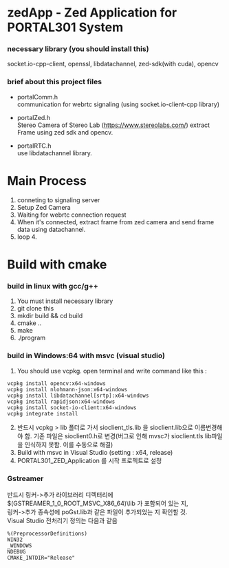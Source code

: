 # zedApp - Zed Application for PORTAL301 System
### necessary library (you should install this)
socket.io-cpp-client, openssl, libdatachannel, zed-sdk(with cuda), opencv

### brief about this project files
- portalComm.h<br>
communication for webrtc signaling (using socket.io-client-cpp library)

- portalZed.h<br>
Stereo Camera of Stereo Lab (https://www.stereolabs.com/)
extract Frame using zed sdk and opencv.

- portalRTC.h<br>
use libdatachannel library.

# Main Process
1. conneting to signaling server
2. Setup Zed Camera
3. Waiting for webrtc connection request
4. When it's connected, extract frame from zed camera and send frame data using datachannel.
5. loop 4.

# Build with cmake
### build in linux with gcc/g++
1. You must install necessary library
2. git clone this
3. mkdir build && cd build
4. cmake ..
5. make
6. ./program

### build in Windows:64 with msvc (visual studio)
1. You should use vcpkg. open terminal and write command like this :
```console
vcpkg install opencv:x64-windows    
vcpkg install nlohmann-json:x64-windows     
vcpkg install libdatachannel[srtp]:x64-windows    
vcpkg install rapidjson:x64-windows     
vcpkg install socket-io-client:x64-windows
vcpkg integrate install
```
2. 반드시 vcpkg > lib 폴더로 가서 sioclient_tls.lib 을 sioclient.lib으로 이름변경해야 함. 기존 파일은 sioclient0.h로 변경(버그로 인해 mvsc가 sioclient.tls lib파일을 인식하지 못함. 이를 수동으로 해결)     
3. Build with msvc in Visual Studio (setting : x64, release)    
4. PORTAL301_ZED_Application 를 시작 프로젝트로 설정

### Gstreamer 
반드시 링커->추가 라이브러리 디렉터리에 $(GSTREAMER_1_0_ROOT_MSVC_X86_64)\lib 가 포함되어 있는 지,    
링커->추가 종속성에 poGst.lib과 같은 파일이 추가되었는 지 확인할 것.    
Visual Studio 전처리기 정의는 다음과 같음    
```console
%(PreprocessorDefinitions)
WIN32
_WINDOWS
NDEBUG
CMAKE_INTDIR="Release"
```
